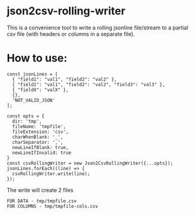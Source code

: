 # json2csv-rolling-writer
This is a convenience tool to write a rolling jsonline file/stream to a partial csv file (with headers or columns in a separate file).

# How to use:
```
const jsonLines = [
  { "field1": "val1", "field2": "val2" },
  { "field1": "val1", "field2": "val2", "field3": "val3" },
  { "fieldX": "valX" },
  {},
  'NOT_VALID_JSON'
];

const opts = {
  dir: 'tmp',
  fileName: 'tmpfile',
  fileExtension: 'csv',
  charWhenBlank: '_',
  charSeparator: ',',
  newLineIfBlank: true,
  newLineIfInvalid: true
}
const csvRollingWriter = new Json2CsvRollingWriter({...opts});
jsonLines.forEach((line) => {
  csvRollingWriter.write(line);
});
```

The write will create 2 files
```
FOR DATA - tmp/tmpfile.csv
FOR COLUMNS - tmp/tmpfile-cols.csv
```
